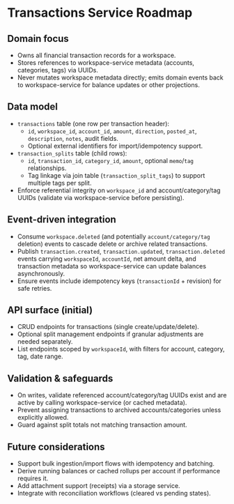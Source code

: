 # Transactions Service Roadmap

## Domain focus
- Owns all financial transaction records for a workspace.
- Stores references to workspace-service metadata (accounts, categories, tags) via UUIDs.
- Never mutates workspace metadata directly; emits domain events back to workspace-service for balance updates or other projections.

## Data model
- `transactions` table (one row per transaction header):
  - `id`, `workspace_id`, `account_id`, `amount`, `direction`, `posted_at`, `description`, `notes`, audit fields.
  - Optional external identifiers for import/idempotency support.
- `transaction_splits` table (child rows):
  - `id`, `transaction_id`, `category_id`, `amount`, optional `memo`/`tag` relationships.
  - Tag linkage via join table (`transaction_split_tags`) to support multiple tags per split.
- Enforce referential integrity on `workspace_id` and account/category/tag UUIDs (validate via workspace-service before persisting).

## Event-driven integration
- Consume `workspace.deleted` (and potentially `account/category/tag` deletion) events to cascade delete or archive related transactions.
- Publish `transaction.created`, `transaction.updated`, `transaction.deleted` events carrying `workspaceId`, `accountId`, net amount delta, and transaction metadata so workspace-service can update balances asynchronously.
- Ensure events include idempotency keys (`transactionId` + revision) for safe retries.

## API surface (initial)
- CRUD endpoints for transactions (single create/update/delete).
- Optional split management endpoints if granular adjustments are needed separately.
- List endpoints scoped by `workspaceId`, with filters for account, category, tag, date range.

## Validation & safeguards
- On writes, validate referenced account/category/tag UUIDs exist and are active by calling workspace-service (or cached metadata).
- Prevent assigning transactions to archived accounts/categories unless explicitly allowed.
- Guard against split totals not matching transaction amount.

## Future considerations
- Support bulk ingestion/import flows with idempotency and batching.
- Derive running balances or cached rollups per account if performance requires it.
- Add attachment support (receipts) via a storage service.
- Integrate with reconciliation workflows (cleared vs pending states).

